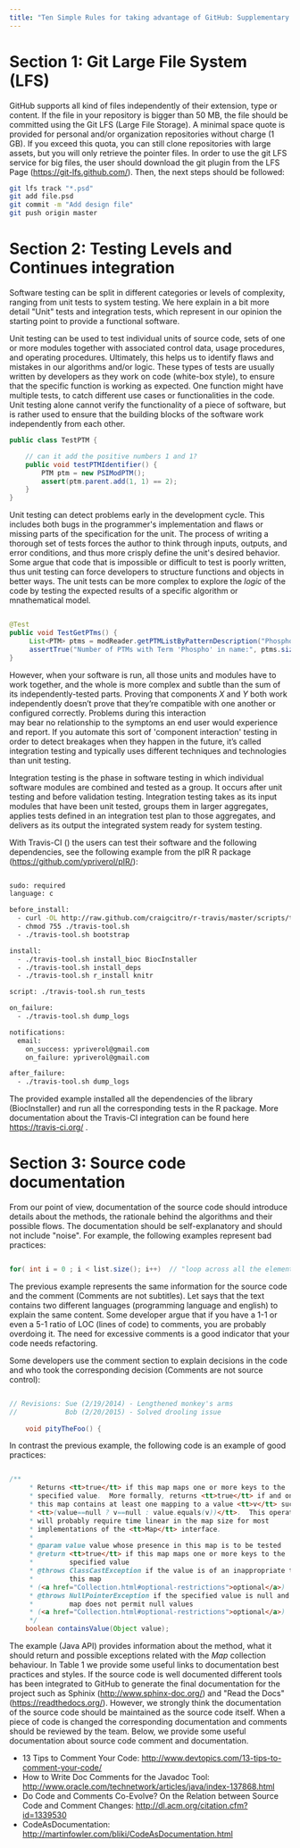 ```yaml
---
title: "Ten Simple Rules for taking advantage of GitHub: Supplementary Note"
---
```



# Section 1: Git Large File System (LFS)

GitHub supports all kind of files independently of their extension,
type or content. If the file in your repository is bigger than 50 MB,
the file should be committed using the Git LFS (Large File Storage). A minimal space quote is
provided for personal and/or organization repositories without charge
(1 GB). If you exceed this quota, you can still clone repositories with
large assets, but you will only retrieve the pointer files. In order
to use the git LFS service for big files, the user should download the
git plugin from the LFS Page (https://git-lfs.github.com/). Then, the next
steps should be followed:

```bash
git lfs track "*.psd"
git add file.psd
git commit -m "Add design file"
git push origin master
``` 


# Section 2: Testing Levels and Continues integration

Software testing can be split in different categories or levels of complexity, ranging from unit tests to system testing. We here explain in a bit more detail "Unit" tests and integration tests, which represent in our opinion the starting point to provide a functional software. 

Unit testing can be used to test individual units of source code, sets of one or more modules together with associated control data, usage procedures, and operating procedures. Ultimately, this helps us to identify flaws and mistakes in 
our algorithms and/or logic. These types of tests are usually written by developers as they work on code (white-box style), to ensure that the specific function is working 
as expected. One function might have multiple tests, to catch different use cases or functionalities in the code. Unit testing alone cannot verify the functionality of a piece of software, but is rather used to ensure that the building
blocks of the software work independently from each other. 


```java
public class TestPTM {

    // can it add the positive numbers 1 and 1?
    public void testPTMIdentifier() {
        PTM ptm = new PSIModPTM();
        assert(ptm.parent.add(1, 1) == 2);
    }
}
```

Unit testing can detect problems early in the development cycle. This includes both bugs in the programmer's implementation and flaws or missing parts of the specification for the unit.
The process of writing a thorough set of tests forces the author to think through inputs, outputs, and error conditions, and thus more crisply define the unit's desired behavior.
Some argue that code that is impossible or difficult to test is poorly written, thus unit testing can force developers to structure functions and objects in better ways. The unit tests can 
be more complex to explore the _logic_ of the code by testing the expected results of a specific algorithm or mnathematical model. 


```java 

@Test
public void TestGetPTms() {
     List<PTM> ptms = modReader.getPTMListByPatternDescription("Phospho");
     assertTrue("Number of PTMs with Term 'Phospho' in name:", ptms.size() == 106);
}

```

However, when your software is run, all those units and modules have to work together, and the whole is more complex and subtle than the sum of its independently-tested parts. 
Proving that components _X_ and _Y_ both work independently doesn’t prove that they’re compatible with one another or configured correctly. Problems during this interaction  
may bear no relationship to the symptoms an end user would experience and report. If you automate this sort of 'component interaction' testing in order to detect breakages when they happen in the future, 
it’s called integration testing and typically uses different techniques and technologies than unit testing.  

Integration testing is the phase in software testing in which individual software modules are combined and tested as a group. It occurs after unit testing and before validation testing. 
Integration testing takes as its input modules that have been unit tested, groups them in larger aggregates, applies tests defined in an integration test plan to those aggregates, and delivers as its output 
the integrated system ready for system testing. 

With Travis-CI () the users can test their software and the following dependencies, see the following example from the pIR R package (https://github.com/ypriverol/pIR/):


```bash

sudo: required
language: c

before_install:
  - curl -OL http://raw.github.com/craigcitro/r-travis/master/scripts/travis-tool.sh
  - chmod 755 ./travis-tool.sh
  - ./travis-tool.sh bootstrap

install:
  - ./travis-tool.sh install_bioc BiocInstaller
  - ./travis-tool.sh install_deps
  - ./travis-tool.sh r_install knitr

script: ./travis-tool.sh run_tests

on_failure:
  - ./travis-tool.sh dump_logs

notifications:
  email:
    on_success: ypriverol@gmail.com 
    on_failure: ypriverol@gmail.com

after_failure:
  - ./travis-tool.sh dump_logs


```

The provided example installed all the dependencies of the library (BiocInstaller) and run all the corresponding tests in the R package. More documentation about the Travis-CI integration can be found here https://travis-ci.org/ . 


# Section 3: Source code documentation

From our point of view, documentation of the source code should introduce details about the methods, the rationale behind the algorithms and their possible flows. The documentation should be self-explanatory and should not include "noise". For example, the following examples represent bad practices:

```java

for( int i = 0 ; i < list.size(); i++)  // "loop across all the elements of the list. 

```


The previous example represents the same information for the source code and the comment (Comments are not subtitles). Let says that the text contains two different languages (programming language and english) 
to explain the same content. Some developer argue that if you have a 1-1 or even a 5-1 ratio of LOC (lines of code) to comments, you are probably overdoing it. The need for excessive comments
is a good indicator that your code needs refactoring. 

Some developers use the comment section to explain decisions in the code and who took the corresponding decision (Comments are not source control):

```java

// Revisions: Sue (2/19/2014) - Lengthened monkey's arms
//            Bob (2/20/2015) - Solved drooling issue
	 
	void pityTheFoo() {

```


In contrast the previous example, the following code is an example of good practices:


```java

/**
     * Returns <tt>true</tt> if this map maps one or more keys to the
     * specified value.  More formally, returns <tt>true</tt> if and only if
     * this map contains at least one mapping to a value <tt>v</tt> such that
     * <tt>(value==null ? v==null : value.equals(v))</tt>.  This operation
     * will probably require time linear in the map size for most
     * implementations of the <tt>Map</tt> interface.
     *
     * @param value value whose presence in this map is to be tested
     * @return <tt>true</tt> if this map maps one or more keys to the
     *         specified value
     * @throws ClassCastException if the value is of an inappropriate type for
     *         this map
     * (<a href="Collection.html#optional-restrictions">optional</a>)
     * @throws NullPointerException if the specified value is null and this
     *         map does not permit null values
     * (<a href="Collection.html#optional-restrictions">optional</a>)
     */
    boolean containsValue(Object value);

```
  
The example (Java API) provides information about the method, what it
should return and possible exceptions related with the _Map_
collection behaviour. In Table 1 we provide some useful links to
documentation best practices and styles. If the source code is well
documented different tools has been integrated to GitHub to generate
the final documentation for the project such as Sphinix
(http://www.sphinx-doc.org/) and "Read the Docs"
(https://readthedocs.org/).  However, we strongly think the
documentation of the source code should be maintained as the source
code itself. When a piece of code is changed the corresponding
documentation and comments should be reviewed by the team. Below, we
provide some useful documentation about source code comment and
documentation.

 
* 13 Tips to Comment Your Code: http://www.devtopics.com/13-tips-to-comment-your-code/ 
* How to Write Doc Comments for the Javadoc Tool:  http://www.oracle.com/technetwork/articles/java/index-137868.html
* Do Code and Comments Co-Evolve? On the Relation between Source Code and Comment Changes: http://dl.acm.org/citation.cfm?id=1339530
* CodeAsDocumentation:  http://martinfowler.com/bliki/CodeAsDocumentation.html



